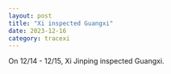 ```yaml
---
layout: post
title: "Xi inspected Guangxi"
date: 2023-12-16
category: tracexi
---
```


On 12/14 - 12/15, Xi Jinping inspected Guangxi.

